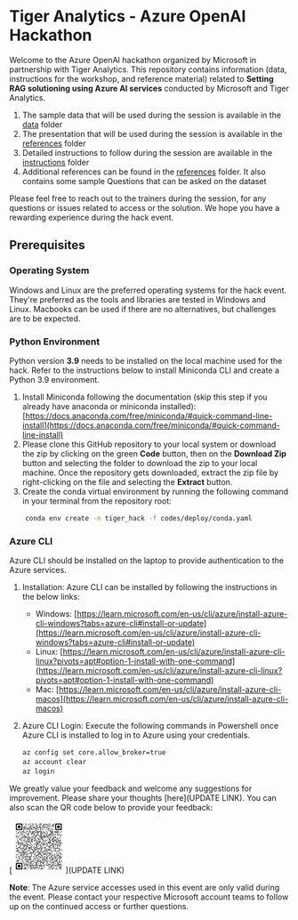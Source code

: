 # Tiger Analytics - Azure OpenAI Hackathon

Welcome to the Azure OpenAI hackathon organized by Microsoft in partnership with Tiger Analytics. This repository contains information (data, instructions for the workshop, and reference material) related to **Setting RAG solutioning using Azure AI services** conducted by Microsoft and Tiger Analytics.

1. The sample data that will be used during the session is available in the [data](data) folder
2. The presentation that will be used during the session is available in the [references](references/AI_Build_Presentation.pdf) folder
3. Detailed instructions to follow during the session are available in the [instructions](instructions/ms_ai_build_steps.pdf) folder
4. Additional references can be found in the [references](references) folder. It also contains some sample Questions that can be asked on the dataset

Please feel free to reach out to the trainers during the session, for any questions or issues related to access or the
solution. We hope you have a rewarding experience during the hack event.

## Prerequisites

### Operating System

Windows and Linux are the preferred operating systems for the hack event. They're preferred as the tools and libraries are tested in Windows and Linux. Macbooks can be used if there are no alternatives, but challenges are to be expected.

### Python Environment

Python version **3.9** needs to be installed on the local machine used for the hack.
Refer to the instructions below to install Miniconda CLI and create a Python 3.9 environment.

1. Install Miniconda following the documentation (skip this step if you already have anaconda or miniconda installed): [https://docs.anaconda.com/free/miniconda/#quick-command-line-install](https://docs.anaconda.com/free/miniconda/#quick-command-line-install)
2. Please clone this GitHub repository to your local system or download the zip by clicking on the green **Code** button, then on the **Download Zip** button and selecting the folder to download the zip to your local machine. Once the repository gets downloaded, extract the zip file by right-clicking on the file and selecting the **Extract** button.
3. Create the conda virtual environment by running the following command in your terminal from the repository root:

```bash
    conda env create -n tiger_hack -f codes/deploy/conda.yaml
```

### Azure CLI

Azure CLI should be installed on the laptop to provide authentication to the Azure services.

1. Installation:
   Azure CLI can be installed by following the instructions in the below links:

   * Windows: [https://learn.microsoft.com/en-us/cli/azure/install-azure-cli-windows?tabs=azure-cli#install-or-update](https://learn.microsoft.com/en-us/cli/azure/install-azure-cli-windows?tabs=azure-cli#install-or-update)
   * Linux: [https://learn.microsoft.com/en-us/cli/azure/install-azure-cli-linux?pivots=apt#option-1-install-with-one-command](https://learn.microsoft.com/en-us/cli/azure/install-azure-cli-linux?pivots=apt#option-1-install-with-one-command)
   * Mac: [https://learn.microsoft.com/en-us/cli/azure/install-azure-cli-macos](https://learn.microsoft.com/en-us/cli/azure/install-azure-cli-macos)
2. Azure CLI Login:
   Execute the following commands in Powershell once Azure CLI is installed to log in to Azure using your credentials.

   ```bash
   az config set core.allow_broker=true
   az account clear
   az login
   ```

We greatly value your feedback and welcome any suggestions for improvement. Please share your thoughts [here](UPDATE LINK). You can also scan the QR code below to provide your feedback:

[![feedback form](codes/images/README/feedback.png "Feedback form")](UPDATE LINK)

**Note**: The Azure service accesses used in this event are only valid during the event. Please contact your respective Microsoft account teams to follow up on the continued access or further questions.
